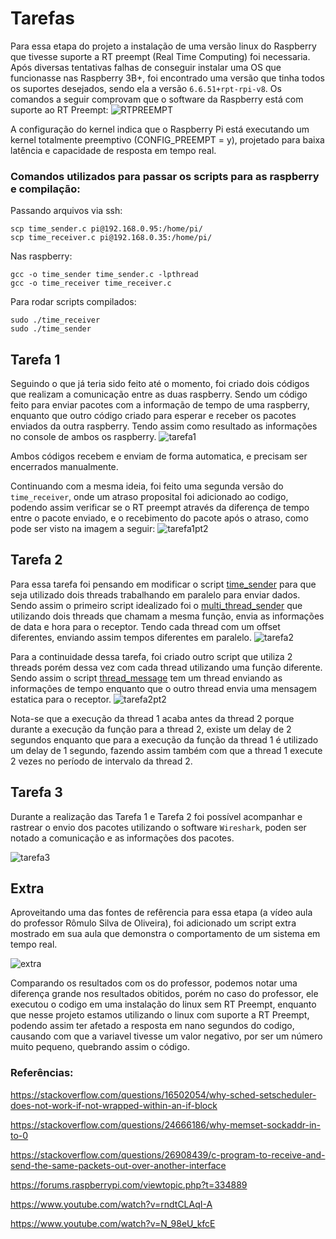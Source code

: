 # Tarefas

Para essa etapa do projeto a instalação de uma versão linux do Raspberry que tivesse suporte a RT preempt (Real Time Computing) foi necessaria. Após diversas tentativas falhas de conseguir instalar uma OS que funcionasse nas Raspberry 3B+, foi encontrado uma versão que tinha todos os suportes desejados, sendo ela a versão `6.6.51+rpt-rpi-v8`.
Os comandos a seguir comprovam que o software da Raspberry está com suporte ao RT Preempt:
![RTPREEMPT](/LinuxRTPreempt/etapa_3/image_files/rtpreempt.png)

A configuração do kernel indica que o Raspberry Pi está executando um kernel totalmente preemptivo (CONFIG_PREEMPT = y), projetado para baixa latência e capacidade de resposta em tempo real.

### Comandos utilizados para passar os scripts para as raspberry e compilação:

Passando arquivos via ssh:
```
scp time_sender.c pi@192.168.0.95:/home/pi/
scp time_receiver.c pi@192.168.0.35:/home/pi/
```
Nas raspberry:
```
gcc -o time_sender time_sender.c -lpthread
gcc -o time_receiver time_receiver.c
```

Para rodar scripts compilados:
```
sudo ./time_receiver
sudo ./time_sender
```

## Tarefa 1
Seguindo o que já teria sido feito até o momento, foi criado dois códigos que realizam a comunicação entre as duas raspberry. Sendo um código feito para enviar pacotes com a informação de tempo de uma raspberry, enquanto que outro código criado para esperar e receber os pacotes enviados da outra raspberry. Tendo assim como resultado as informações no console de ambos os raspberry.
![tarefa1](/LinuxRTPreempt/etapa_3/image_files/etapa3_tarefa1.png)

Ambos códigos recebem e enviam de forma automatica, e precisam ser encerrados manualmente.

Continuando com a mesma ideia, foi feito uma segunda versão do `time_receiver`, onde um atraso proposital foi adicionado ao codigo, podendo assim verificar se o RT preempt através da diferença de tempo entre o pacote enviado, e o recebimento do pacote após o atraso, como pode ser visto na imagem a seguir:
![tarefa1pt2](/LinuxRTPreempt/etapa_3/image_files/etapa3_tarefa1_pt2.png)

## Tarefa 2
Para essa tarefa foi pensando em modificar o script [time_sender](/LinuxRTPreempt/etapa_3/tarefa_1/time_sender.c) para que seja utilizado dois threads trabalhando em paralelo para enviar dados.
Sendo assim o primeiro script idealizado foi  o [multi_thread_sender](/LinuxRTPreempt/etapa_3/tarefa_2/multi_thread_sender.c) que utilizando dois threads que chamam a mesma função, envia as informações de data e hora para o receptor. Tendo cada thread com um offset diferentes, enviando assim tempos diferentes em paralelo.
![tarefa2](/LinuxRTPreempt/etapa_3/image_files/etapa3_tarefa2.png)

Para a continuidade dessa tarefa, foi criado outro script que utiliza 2 threads porém dessa vez com cada thread utilizando uma função diferente. Sendo assim o script [thread_message](/LinuxRTPreempt/etapa_3/tarefa_2/thread_message.c) tem um thread enviando as informações de tempo enquanto que o outro thread envia uma mensagem estatica para o receptor.
![tarefa2pt2](/LinuxRTPreempt/etapa_3/image_files/etapa3_tarefa2_pt2.png)

Nota-se que a execução da thread 1 acaba antes da thread 2 porque durante a execução da função para a thread 2, existe um delay de 2 segundos enquanto que para a execução da função da thread 1 é utilizado um delay de 1 segundo, fazendo assim também com que a thread 1 execute 2 vezes no período de intervalo da thread 2.

## Tarefa 3

Durante a realização das Tarefa 1 e Tarefa 2 foi possível acompanhar e rastrear o envio dos pacotes utilizando o software `Wireshark`, poden ser notado a comunicação e as informações dos pacotes.

![tarefa3](/LinuxRTPreempt/etapa_3/image_files/wireshark_etapa3.png)

## Extra

Aproveitando uma das fontes de refêrencia para essa etapa (a vídeo aula do professor Rômulo Silva de Oliveira), foi adicionado um script extra mostrado em sua aula que demonstra o comportamento de um sistema em tempo real.

![extra](/LinuxRTPreempt/etapa_3/image_files/periodica.png)

Comparando os resultados com os do professor, podemos notar uma diferença grande nos resultados obitidos, porém no caso do professor, ele executou o codigo em uma instalação do linux sem RT Preempt, enquanto que nesse projeto estamos utilizando o linux com suporte a RT Preempt, podendo assim ter afetado a resposta em nano segundos do codigo, causando com que a variavel tivesse um valor negativo, por ser um número muito pequeno, quebrando assim o código.

### Referências:
https://stackoverflow.com/questions/16502054/why-sched-setscheduler-does-not-work-if-not-wrapped-within-an-if-block

https://stackoverflow.com/questions/24666186/why-memset-sockaddr-in-to-0

https://stackoverflow.com/questions/26908439/c-program-to-receive-and-send-the-same-packets-out-over-another-interface

https://forums.raspberrypi.com/viewtopic.php?t=334889

https://www.youtube.com/watch?v=rndtCLAqI-A

https://www.youtube.com/watch?v=N_98eU_kfcE
